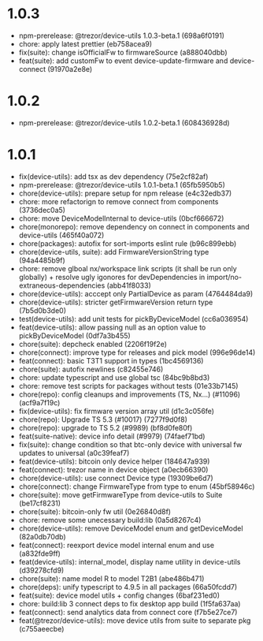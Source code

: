 # 1.0.3

- npm-prerelease: @trezor/device-utils 1.0.3-beta.1 (698a6f0191)
- chore: apply latest prettier (eb758acea9)
- fix(suite): change isOfficialFw to firmwareSource (a888040dbb)
- feat(suite): add customFw to event device-update-firmware and device-connect (91970a2e8e)

# 1.0.2

- npm-prerelease: @trezor/device-utils 1.0.2-beta.1 (608436928d)

# 1.0.1

- fix(device-utils): add tsx as dev dependency (75e2cf82af)
- npm-prerelease: @trezor/device-utils 1.0.1-beta.1 (65fb5950b5)
- chore(device-utils): prepare setup for npm release (e4c32edb37)
- chore: more refactorign to remove connect from components (3736dec0a5)
- chore: move DeviceModelInternal to device-utils (0bcf666672)
- chore(monorepo): remove dependency on connect in components and device-utils (465f40a072)
- chore(packages): autofix for sort-imports eslint rule (b96c899ebb)
- chore(device-utils, suite): add FirmwareVersionString type (94a4485b9f)
- chore: remove glboal nx/workspace link scripts (it shall be run only globally) + resolve ugly igonores for devDependencies in import/no-extraneous-dependencies (abb41f8033)
- chore(device-utils): acccept only PartialDevice as param (4764484da9)
- chore(device-utils): stricter getFirmwareVersion return type (7b5d0b3de0)
- test(device-utils): add unit tests for pickByDeviceModel (cc6a036954)
- feat(device-utils): allow passing null as an option value to pickByDeviceModel (0df7a3b455)
- chore(suite): depcheck enabled (2206f19f2e)
- chore(connect): improve type for releases and pick model (996e96de14)
- feat(connect): basic T3T1 support in types (1bc4569136)
- chore(suite): autofix newlines (c82455e746)
- chore: update typescript and use global tsc (84bc9b8bd3)
- chore: remove test scripts for packages without tests (01e33b7145)
- chore(repo): config cleanups and improvements (TS, Nx...) (#11096) (acf9a7f19c)
- fix(device-utils): fix firmware version array util (d1c3c056fe)
- chore(repo): Upgrade TS 5.3 (#10017) (7277f9d0f8)
- chore(repo): upgrade to TS 5.2 (#9989) (bf8d0fe80f)
- feat(suite-native): device info detail (#9979) (74faef71bd)
- fix(suite): change condition so that btc-only device with universal fw updates to universal (a0c39feaf7)
- feat(device-utils): bitcoin only device helper (184647a939)
- feat(connect): trezor name in device object (a0ecb66390)
- chore(device-utils): use connect Device type (19309be6d7)
- chore(connect): change FirmwareType from type to enum (45bf58946c)
- chore(suite): move getFirmwareType from device-utils to Suite (be17cf8231)
- chore(suite): bitcoin-only fw util (0e26840d8f)
- chore: remove some unecessary build:lib (0a5d8267c4)
- chore(device-utils): remove DeviceModel enum and getDeviceModel (82a0db70db)
- feat(connect): reexport device model internal enum and use (a832fde9ff)
- feat(device-utils): internal_model, display name utility in device-utils (d39278cfd9)
- chore(suite): name model R to model T2B1 (abe486b471)
- chore(deps): unify typescript to 4.9.5 in all packages (66a50fcdd7)
- feat(suite): device model utils + config changes (6baf231ed0)
- chore: build:lib 3 connect deps to fix desktop app build (1f5fa637aa)
- feat(connect): send analytics data from connect core (f7b5e27ce7)
- feat(@trezor/device-utils): move device utils from suite to separate pkg (c755aeecbe)
